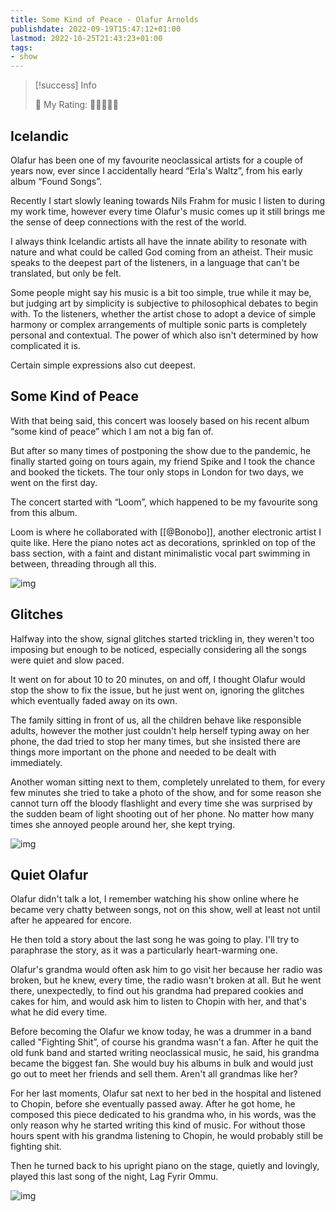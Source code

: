 ```yaml
---
title: Some Kind of Peace - Olafur Arnolds
publishdate: 2022-09-19T15:47:12+01:00
lastmod: 2022-10-25T21:43:23+01:00
tags: 
- show
---
```






> [!success] Info 
 > 
 > 🤔 My Rating: 💚💚💚🖤🖤 <br> 



## Icelandic



Olafur has been one of my favourite neoclassical artists for a couple of years now, ever since I accidentally heard “Erla's Waltz”, from his early album “Found Songs”.



Recently I start slowly leaning towards Nils Frahm for music I listen to during my work time, however every time Olafur's music comes up it still brings me the sense of deep connections with the rest of the world.



I always think Icelandic artists all have the innate ability to resonate with nature and what could be called God coming from an atheist. Their music speaks to the deepest part of the listeners, in a language that can't be translated, but only be felt.



Some people might say his music is a bit too simple, true while it may be, but judging art by simplicity is subjective to philosophical debates to begin with. To the listeners, whether the artist chose to adopt a device of simple harmony or complex arrangements of multiple sonic parts is completely personal and contextual. The power of which also isn't determined by how complicated it is. 



Certain simple expressions also cut deepest.





## Some Kind of Peace



With that being said, this concert was loosely based on his recent album “some kind of peace” which I am not a big fan of.



But after so many times of postponing the show due to the pandemic, he finally started going on tours again, my friend Spike and I took the chance and booked the tickets. The tour only stops in London for two days, we went on the first day.



The concert started with “Loom”, which happened to be my favourite song from this album.



Loom is where he collaborated with [[@Bonobo]], another electronic artist I quite like. Here the piano notes act as decorations, sprinkled on top of the bass section, with a faint and distant minimalistic vocal part swimming in between, threading through all this. 



![img](https://i.imgur.com/Kvsa1cE.jpg)



## Glitches



Halfway into the show, signal glitches started trickling in, they weren't too imposing but enough to be noticed, especially considering all the songs were quiet and slow paced. 



It went on for about 10 to 20 minutes, on and off, I thought Olafur would stop the show to fix the issue, but he just went on, ignoring the glitches which eventually faded away on its own.



The family sitting in front of us, all the children behave like responsible adults, however the mother just couldn't help herself typing away on her phone, the dad tried to stop her many times, but she insisted there are things more important on the phone and needed to be dealt with immediately. 



Another woman sitting next to them, completely unrelated to them, for every few minutes she tried to take a photo of the show, and for some reason she cannot turn off the bloody flashlight and every time she was surprised by the sudden beam of light shooting out of her phone. No matter how many times she annoyed people around her, she kept trying.



![img](https://i.imgur.com/B1UGRMf.jpg)



## Quiet Olafur



Olafur didn't talk a lot, I remember watching his show online where he became very chatty between songs, not on this show, well at least not until after he appeared for encore.



He then told a story about the last song he was going to play. I'll try to paraphrase the story, as it was a particularly heart-warming one.



Olafur's grandma would often ask him to go visit her because her radio was broken, but he knew, every time, the radio wasn't broken at all. But he went there, unexpectedly, to find out his grandma had prepared cookies and cakes for him, and would ask him to listen to Chopin with her, and that's what he did every time. 



Before becoming the Olafur we know today, he was a drummer in a band called "Fighting Shit”, of course his grandma wasn't a fan. After he quit the old funk band and started writing neoclassical music, he said, his grandma became the biggest fan. She would buy his albums in bulk and would just go out to meet her friends and sell them. Aren't all grandmas like her?



For her last moments, Olafur sat next to her bed in the hospital and listened to Chopin, before she eventually passed away. After he got home, he composed this piece dedicated to his grandma who, in his words, was the only reason why he started writing this kind of music. For without those hours spent with his grandma listening to Chopin, he would probably still be fighting shit. 



Then he turned back to his upright piano on the stage, quietly and lovingly, played this last song of the night, Lag Fyrir Ommu.



![img](https://i.imgur.com/NIotdfw.jpg)



